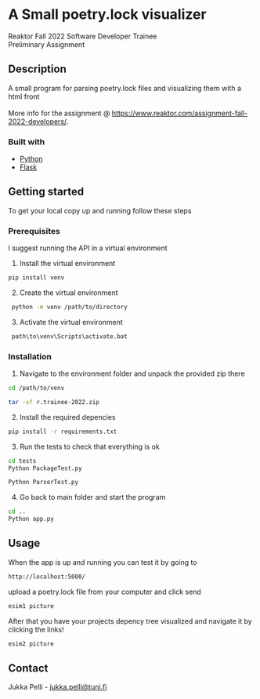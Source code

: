 # A Small poetry.lock visualizer
Reaktor Fall 2022 Software Developer Trainee\
Preliminary Assignment


## Description
A small program for parsing poetry.lock files and visualizing them with a html front\
\
More info for the assignment @ https://www.reaktor.com/assignment-fall-2022-developers/.


### Built with
* [Python](https://www.python.org/)
* [Flask](https://flask.palletsprojects.com/)


## Getting started
To get your local copy up and running follow these steps

### Prerequisites
I suggest running the API in a virtual environment

1. Install the virtual environment
  ```sh
  pip install venv
  ```
 2. Create the virtual environment
  ```sh
   python -m venv /path/to/directory
   ```
 3. Activate the virtual environment
  ```sh
   path\to\venv\Scripts\activate.bat
   ```


### Installation
1. Navigate to the environment folder and unpack the provided zip there
 ```sh
 cd /path/to/venv
 ```
 ```sh
 tar -xf r.trainee-2022.zip
 ```
 2. Install the required depencies
 ```sh
 pip install -r requirements.txt
 ```
 3. Run the tests to check that everything is ok
 ```sh
 cd tests
 Python PackageTest.py
 ```
 ```sh
 Python ParserTest.py
 ```
 4. Go back to main folder and start the program
 ```sh
 cd ..
 Python app.py
 ```


## Usage
 When the app is up and running you can test it by going to
 ```sh
 http://localhost:5000/
 ```
 upload a poetry.lock file from your computer and click send
 ```sh
 esim1 picture
 ```
 After that you have your projects depency tree visualized and navigate it by clicking the links!
 ```sh
 esim2 picture
 ```
 

## Contact
Jukka Pelli - jukka.pelli@tuni.fi
